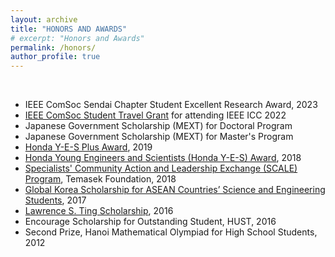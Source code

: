 ```yaml
---
layout: archive
title: "HONORS AND AWARDS"
# excerpt: "Honors and Awards"
permalink: /honors/
author_profile: true
---
```

<!-- Google tag (gtag.js) -->
<script async src="https://www.googletagmanager.com/gtag/js?id=G-FTB71GTS1Y"></script>
<script>
  window.dataLayer = window.dataLayer || [];
  function gtag(){dataLayer.push(arguments);}
  gtag('js', new Date());

  gtag('config', 'G-FTB71GTS1Y');
</script>

<br>
<ul>
	<li>IEEE ComSoc Sendai Chapter Student Excellent Research Award, 2023</li>
	<!-- <li><a href="http://www.ieee-jp.org/section/tokyo/chapter/VT-06/vt.htm"><strong>IEEE VTS Tokyo/Japan Chapter Young Researcher’s Encouragement Award</strong></a>, 2023</li> -->
	<!-- <li><strong>Student Travel Grant</strong> for APWCS 2023, The University of Aizu</li> -->
	<!-- <li><strong>Outstanding Student Research Assistant Grant</strong>, The University of Aizu, 2022</li> -->
	<li><a href="https://icc2022.ieee-icc.org/registration/student-travel-grants.html">IEEE ComSoc Student Travel Grant</a> for attending IEEE ICC 2022</li>
	<li>Japanese Government Scholarship (MEXT) for Doctoral Program</li>
	<li>Japanese Government Scholarship (MEXT) for Master&#39;s Program</li>
	<li><a href="https://www.hondafoundation.jp/en/yes_award.html?country=70#midasi">Honda Y-E-S Plus Award</a>, 2019</li>
	<li><a href="https://www.hondafoundation.jp/yes/index_en/240#midasi">Honda Young Engineers and Scientists (Honda Y-E-S) Award</a>, 2018</li>
	<li><a href="https://www.temasekfoundation.org.sg/programmes-i/Specialists-Community-Action-and-Leadership-Exchange-SCALE-Programmes">Specialists&#39; Community Action and Leadership Exchange (SCALE) Program</a>, Temasek Foundation, 2018</li>
	<li><a href="https://www.mofa.go.kr/eng/wpge/m_5719/contents.do">Global Korea Scholarship for ASEAN Countries&rsquo; Science and Engineering Students</a>, 2017</li>
	<li><a href="https://www.lawrencestingfoundation.org/en/education/lstf-scholarship">Lawrence S. Ting Scholarship</a>, 2016</li>
	<li>Encourage Scholarship for Outstanding Student, HUST, 2016</li>
	<li>Second Prize, Hanoi Mathematical Olympiad for High School Students, 2012</li>
</ul>
